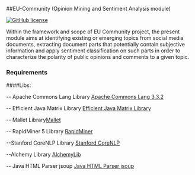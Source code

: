 ##EU-Community (Opinion Mining and Sentiment Analysis module)

[![GitHub license](https://img.shields.io/github/license/mashape/apistatus.svg)](http://opensource.org/licenses/MIT)

Within the framework and scope of EU Community project, the present module aims at identifying existing or emerging topics from social media documents, extracting document parts that potentially contain subjective information and apply sentiment classification on such parts in order to characterize the polarity of public opinions and comments to a given topic. 

### Requirements
####Libs:

-- Apache Commons Lang Library <a href="http://mvnrepository.com/artifact/org.apache.commons/commons-lang3/3.3.2">Apache Commons Lang 3.3.2</a> 

-- Efficient Java Matrix Library <a href="https://github.com/lessthanoptimal/ejml">Efficient Java Matrix Library</a> 

-- Mallet Library<a href="https://github.com/mimno/Mallet">Mallet</a> 

-- RapidMiner 5 Library <a href="https://github.com/rapidminer/rapidminer-5">RapidMiner</a> 

--Stanford CoreNLP Library <a href="http://stanfordnlp.github.io/CoreNLP/">Stanford CoreNLP </a> 

--Alchemy Library <a href="https://github.com/AlchemyAPI/alchemyapi_java">AlchemyLib</a> 

-- Java HTML Parser jsoup <a href="http://jsoup.org/">Java HTML Parser jsoup</a> 
